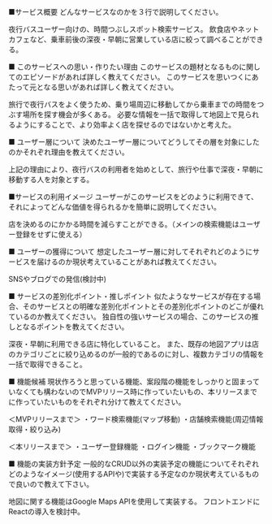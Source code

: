 ■サービス概要
どんなサービスなのかを３行で説明してください。

夜行バスユーザー向けの、時間つぶしスポット検索サービス。
飲食店やネットカフェなど、乗車前後の深夜・早朝に営業している店に絞って調べることができる。


■ このサービスへの思い・作りたい理由
このサービスの題材となるものに関してのエピソードがあれば詳しく教えてください。
このサービスを思いつくにあたって元となる思いがあれば詳しく教えてください。

旅行で夜行バスをよく使うため、乗り場周辺に移動してから乗車までの時間をつぶす場所を探す機会が多くある。
必要な情報を一括で取得して地図上で見られるようにすることで、より効率よく店を探せるのではないかと考えた。


■ ユーザー層について
決めたユーザー層についてどうしてその層を対象にしたのかそれぞれ理由を教えてください。

上記の理由により、夜行バスの利用者を始めとして、旅行や仕事で深夜・早朝に移動する人を対象とする。


■サービスの利用イメージ
ユーザーがこのサービスをどのように利用できて、それによってどんな価値を得られるかを簡単に説明してください。

店を決めるのにかかる時間を減らすことができる。（メインの検索機能はユーザー登録をせずに使える）


■ ユーザーの獲得について
想定したユーザー層に対してそれぞれどのようにサービスを届けるのか現状考えていることがあれば教えてください。

SNSやブログでの発信(検討中)


■ サービスの差別化ポイント・推しポイント
似たようなサービスが存在する場合、そのサービスとの明確な差別化ポイントとその差別化ポイントのどこが優れているのか教えてください。
独自性の強いサービスの場合、このサービスの推しとなるポイントを教えてください。

深夜・早朝に利用できる店に特化していること。
また、既存の地図アプリは店のカテゴリごとに絞り込めるのが一般的であるのに対し、複数カテゴリの情報を一括で取得できること。


■ 機能候補
現状作ろうと思っている機能、案段階の機能をしっかりと固まっていなくても構わないのでMVPリリース時に作っていたいもの、本リリースまでに作っていたいものをそれぞれ分けて教えてください。

＜MVPリリースまで＞
・ワード検索機能(マップ移動)
・店舗検索機能(周辺情報取得・絞り込み)

＜本リリースまで＞
・ユーザー登録機能
・ログイン機能
・ブックマーク機能


■ 機能の実装方針予定
一般的なCRUD以外の実装予定の機能についてそれぞれどのようなイメージ(使用するAPIや)で実装する予定なのか現状考えているもので良いので教えて下さい。

地図に関する機能はGoogle Maps APIを使用して実装する。
フロントエンドにReactの導入を検討中。